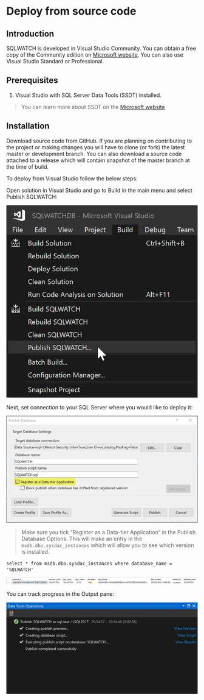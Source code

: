 # Deploy from source code

## Introduction

SQLWATCH is developed in Visual Studio Community. You can obtain a free copy of the Community edition on [Microsoft website](https://visualstudio.microsoft.com/vs/express/). You can also use Visual Studio Standard or Professional.

## Prerequisites

1. Visual Studio with SQL Server Data Tools \(SSDT\) installed. 

> You can learn more about SSDT on the [Microsoft website](https://docs.microsoft.com/en-us/sql/ssdt/download-sql-server-data-tools-ssdt)

## Installation

Download source code from GitHub. If you are planning on contributing to the project or making changes you will have to clone \(or fork\) the latest master or development branch. You can also download a source code attached to a release which will contain snapshot of the master branch at the time of build.

To deploy from Visual Studio follow the below steps:

Open solution in Visual Studio and go to Build in the main menu and select Publish SQLWATCH:

![Visual Studio build project](../../../.gitbook/assets/deploy_from_visual_studio_solution.png)

Next, set connection to your SQL Server where you would like to deploy it:

![Visual Studio deployment parameters](../../../.gitbook/assets/deploy_datatier_application_and_register.png)

> Make sure you tick “Register as a Data-tier Application” in the Publish Database Options. This will make an entry in the `msdb.dbo.sysdac_instances` which will allow you to see which version is installed.

```text
select * from msdb.dbo.sysdac_instances where database_name = 'SQLWATCH'
```

![](../../../.gitbook/assets/sysdacinstances.png)

You can track progress in the Output pane:

![Visual Studio deployment progress](../../../.gitbook/assets/deploy_from_visual_studio_progress.png)

